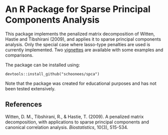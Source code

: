 # An R Package for Sparse Principal Components Analysis

This package implements the penalized matrix decomposition of Witten, Hastie and Tibshirani (2009), and 
applies it to sparse principal components analysis. Only the special case where lasso-type penalties are used is
currently implemented. Two [vignettes](vignettes/) are available with some examples and comparisons.

The package can be installed using:

```
devtools::install_github("schoonees/spca")
```

Note that the package was created for educational purposes and has not been tested extensively.

## References

Witten, D. M., Tibshirani, R., & Hastie, T. (2009). A penalized matrix decomposition, with applications to 
sparse principal components and canonical correlation analysis. *Biostatistics*, 10(3), 515-534.
